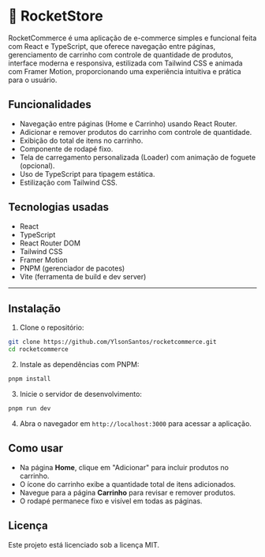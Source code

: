 # 🚀 RocketStore

RocketCommerce é uma aplicação de e-commerce simples e funcional feita com React e TypeScript, que oferece navegação entre páginas, gerenciamento de carrinho com controle de quantidade de produtos, interface moderna e responsiva, estilizada com Tailwind CSS e animada com Framer Motion, proporcionando uma experiência intuitiva e prática para o usuário.


## Funcionalidades

- Navegação entre páginas (Home e Carrinho) usando React Router.
- Adicionar e remover produtos do carrinho com controle de quantidade.
- Exibição do total de itens no carrinho.
- Componente de rodapé fixo.
- Tela de carregamento personalizada (Loader) com animação de foguete (opcional).
- Uso de TypeScript para tipagem estática.
- Estilização com Tailwind CSS.

## Tecnologias usadas

- React  
- TypeScript  
- React Router DOM  
- Tailwind CSS  
- Framer Motion
- PNPM (gerenciador de pacotes)  
- Vite (ferramenta de build e dev server)  

---
## Instalação

1. Clone o repositório:

```bash
git clone https://github.com/YlsonSantos/rocketcommerce.git
cd rocketcommerce
  ```
2. Instale as dependências com PNPM:

```bash
pnpm install
  ```
3. Inicie o servidor de desenvolvimento:

```bash
pnpm run dev
  ```
4. Abra o navegador em `http://localhost:3000` para acessar a aplicação.

## Como usar

- Na página **Home**, clique em "Adicionar" para incluir produtos no carrinho.
- O ícone do carrinho exibe a quantidade total de itens adicionados.
- Navegue para a página **Carrinho** para revisar e remover produtos.
- O rodapé permanece fixo e visível em todas as páginas.

## Licença

Este projeto está licenciado sob a licença MIT.
